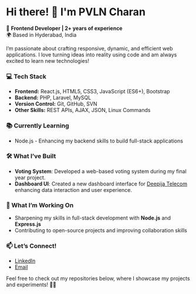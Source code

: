 # Hi there! 👋 I'm PVLN Charan

🚀 **Frontend Developer | 2+ years of experience**  
🌍 Based in Hyderabad, India  

I’m passionate about crafting responsive, dynamic, and efficient web applications. I love turning ideas into reality using code and am always excited to learn new technologies!

### 💻 Tech Stack
- **Frontend:** React.js, HTML5, CSS3, JavaScript (ES6+), Bootstrap
- **Backend:** PHP, Laravel, MySQL
- **Version Control:** Git, GitHub, SVN
- **Other Skills:** REST APIs, AJAX, JSON, Linux Commands

### 📚 Currently Learning
- Node.js - Enhancing my backend skills to build full-stack applications

### 🛠️ What I’ve Built
- **Voting System**: Developed a web-based voting system during my final year project.
- **Dashboard UI**: Created a new dashboard interface for [Deepija Telecom](https://www.deepijatelecom.com) enhancing data interaction and user experience.
  
### 🎯 What I’m Working On
- Sharpening my skills in full-stack development with **Node.js** and **Express.js**  
- Contributing to open-source projects and improving collaboration skills

### 📫 Let’s Connect!
- [LinkedIn](https://www.linkedin.com/in/pavanivlncharan/)
- [Email](mailto:pavanivlncharan@outlook.com)

Feel free to check out my repositories below, where I showcase my projects and experiments! 👨‍💻  

